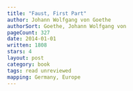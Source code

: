 ```yaml
---
title: "Faust, First Part"
author: Johann Wolfgang von Goethe
authorSort: Goethe, Johann Wolfgang von
pageCount: 327
date: 2014-01-01
written: 1808
stars: 4
layout: post
category: book
tags: read unreviewed
mapping: Germany, Europe
---
```

